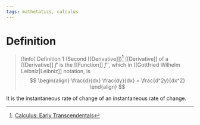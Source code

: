 ```yaml
---
tags: mathetatics, calculus
---
```


# Definition

> [!info] Definition 1 (Second [[Derivative]])[^1]
> [[Derivative]] of a [[Derivative]] $f'$ is the [[Function]] $f''$, which in [[Gottfried Wilhelm Leibniz|Leibniz]] notation, is
> $$
> \begin{align}
> \frac{d}{dx} \frac{dy}{dx} = \frac{d^2y}{dx^2}
> \end{align}
> $$

It is the instantaneous rate of change of an instantaneous rate of change.

[^1]: [Calculus: Early Transcendentals](zotero://open-pdf/library/items/EEFDQ9Y5?page=190)